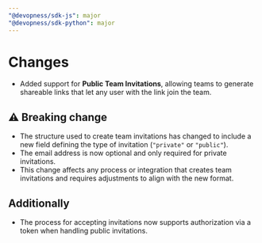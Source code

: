 ```yaml
---
"@devopness/sdk-js": major
"@devopness/sdk-python": major
---
```


# Changes

- Added support for **Public Team Invitations**, allowing teams to generate shareable links that let any user with the link join the team.

## ⚠️ Breaking change

- The structure used to create team invitations has changed to include a new field defining the type of invitation (`"private"` or `"public"`).
- The email address is now optional and only required for private invitations.
- This change affects any process or integration that creates team invitations and requires adjustments to align with the new format.

## Additionally

- The process for accepting invitations now supports authorization via a token when handling public invitations.
